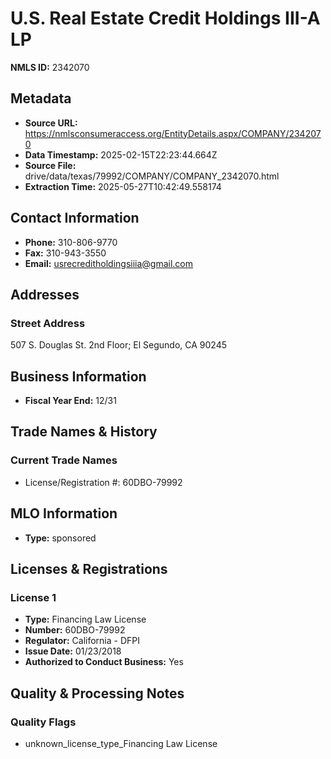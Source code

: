 # U.S. Real Estate Credit Holdings III-A LP

**NMLS ID:** 2342070

## Metadata
- **Source URL:** https://nmlsconsumeraccess.org/EntityDetails.aspx/COMPANY/2342070
- **Data Timestamp:** 2025-02-15T22:23:44.664Z
- **Source File:** drive/data/texas/79992/COMPANY/COMPANY_2342070.html
- **Extraction Time:** 2025-05-27T10:42:49.558174

## Contact Information
- **Phone:** 310-806-9770
- **Fax:** 310-943-3550
- **Email:** usrecreditholdingsiiia@gmail.com

## Addresses
### Street Address
507 S. Douglas St. 2nd Floor; El Segundo, CA 90245

## Business Information
- **Fiscal Year End:** 12/31

## Trade Names & History
### Current Trade Names
- License/Registration #: 60DBO-79992

## MLO Information
- **Type:** sponsored

## Licenses & Registrations

### License 1
- **Type:** Financing Law License
- **Number:** 60DBO-79992
- **Regulator:** California - DFPI
- **Issue Date:** 01/23/2018
- **Authorized to Conduct Business:** Yes

## Quality & Processing Notes
### Quality Flags
- unknown_license_type_Financing Law License
